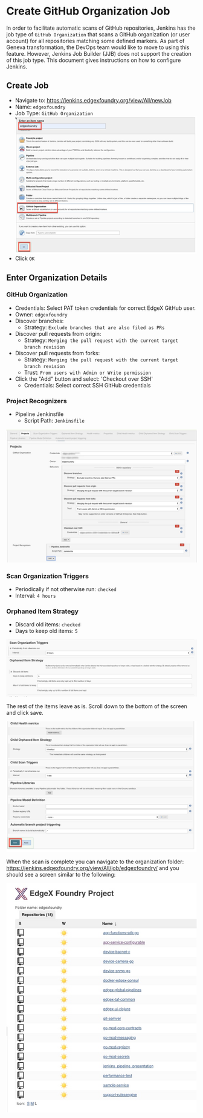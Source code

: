 # Create GitHub Organization Job

In order to facilitate automatic scans of GitHub repositories, Jenkins has the job type of `GitHub Organization` that scans a GitHub organization (or user account) for all repositories matching some defined markers. As part of Geneva transformation, the DevOps team would like to move to using this feature. However, Jenkins Job Builder (JJB) does not support the creation of this job type. This document gives instructions on how to configure Jenkins.

## Create Job

* Navigate to: <https://jenkins.edgexfoundry.org/view/All/newJob>
* Name: `edgexfoundry`
* Job Type: `GitHub Organization`
![Create GitHub Org Step 1](images/github-org-create-1.jpg)
* Click `OK`

## Enter Organization Details

### GitHub Organization

* Credentials: Select PAT token credentials for correct EdgeX GitHub user.
* Owner: `edgexfoundry`
* Discover branches: 
  * Strategy: `Exclude branches that are also filed as PRs`
* Discover pull requests from origin:
  * Strategy: `Merging the pull request with the current target branch revision`
* Discover pull requests from forks:
  * Strategy: `Merging the pull request with the current target branch revision`
  * Trust: `From users with Admin or Write permission`
* Click the "Add" button and select: 'Checkout over SSH'
  * Credentials: Select correct SSH GitHub credentials

### Project Recognizers

* Pipeline Jenkinsfile
  * Script Path: `Jenkinsfile`

![Create GitHub Org Step 2](images/github-org-create-2.jpg)

### Scan Organization Triggers

* Periodically if not otherwise run: `checked`
* Interval: `4 hours`

### Orphaned Item Strategy

* Discard old items: `checked`
* Days to keep old items: `5`

![Create GitHub Org Step 3](images/github-org-create-3.jpg)

The rest of the items leave as is. Scroll down to the bottom of the screen and click save.

![Create GitHub Org Step 4](images/github-org-create-4.jpg)

When the scan is complete you can navigate to the organization folder: <https://jenkins.edgexfoundry.org/view/All/job/edgexfoundry/> and you should see a screen similar to the following:

![Create GitHub Org Step 5](images/github-org-create-5.jpg)